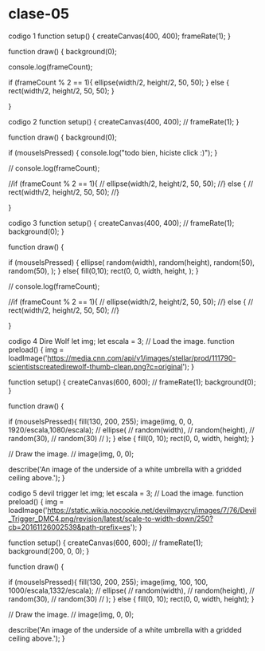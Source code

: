 # clase-05
codigo 1
function setup() {
  createCanvas(400, 400);
  frameRate(1);
}

function draw() {
  background(0);
  
  console.log(frameCount);
  
  if (frameCount % 2 == 1){
      ellipse(width/2, height/2, 50, 50);
  } else {
    rect(width/2, height/2, 50, 50);
  }
  
}

codigo 2
function setup() {
  createCanvas(400, 400);
  // frameRate(1);
}

function draw() {
  background(0);
  
  if (mouseIsPressed) {
    console.log("todo bien, hiciste click :)");
  }
  
  // console.log(frameCount);
  
  //if (frameCount % 2 == 1){
  //    ellipse(width/2, height/2, 50, 50);
  //} else {
  // rect(width/2, height/2, 50, 50);
  //}
  
}

codigo 3
function setup() {
  createCanvas(400, 400);
  // frameRate(1);
  background(0);
}

function draw() {
  
  if (mouseIsPressed) {
    ellipse(
      random(width),
      random(height),
      random(50),
      random(50),
    );
  } else{
    fill(0,10);
    rect(0, 0, width, height, );
  }
  
  // console.log(frameCount);
  
  //if (frameCount % 2 == 1){
  //    ellipse(width/2, height/2, 50, 50);
  //} else {
  // rect(width/2, height/2, 50, 50);
  //}
  
}

codigo 4 Dire Wolf
let img;
let escala = 3; 
// Load the image.
function preload() {
  img = loadImage('https://media.cnn.com/api/v1/images/stellar/prod/111790-scientistscreatedirewolf-thumb-clean.png?c=original');
}

function setup() {
  createCanvas(600, 600);
//  frameRate(1);
  background(0);
}

function draw() {
  
  if (mouseIsPressed){
    fill(130, 200, 255);
    image(img, 0, 0, 1920/escala,1080/escala);
   // ellipse(
   //   random(width),
   //   random(height),
   //   random(30),
   //   random(30)
   //        );
  } else {
    fill(0, 10);
    rect(0, 0, width, height);
  }
    
  // Draw the image.
  // image(img, 0, 0);

  describe('An image of the underside of a white umbrella with a gridded ceiling above.');
}

codigo 5 devil trigger
let img;
let escala = 3; 
// Load the image.
function preload() {
  img = loadImage('https://static.wikia.nocookie.net/devilmaycry/images/7/76/Devil_Trigger_DMC4.png/revision/latest/scale-to-width-down/250?cb=20161126002539&path-prefix=es');
}

function setup() {
  createCanvas(600, 600);
//  frameRate(1);
  background(200, 0, 0);
}

function draw() {
  
  if (mouseIsPressed){
    fill(130, 200, 255);
    image(img, 100, 100, 1000/escala,1332/escala);
   // ellipse(
   //   random(width),
   //   random(height),
   //   random(30),
   //   random(30)
   //        );
  } else {
    fill(0, 10);
    rect(0, 0, width, height);
  }
    
  // Draw the image.
  // image(img, 0, 0);

  describe('An image of the underside of a white umbrella with a gridded ceiling above.');
}
